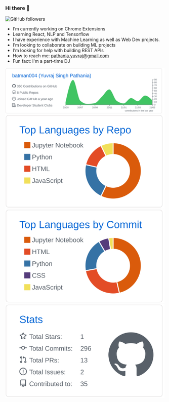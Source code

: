 ### Hi there 👋

![GitHub followers](https://img.shields.io/github/followers/batman004?style=social) 
- I’m currently working on Chrome Extensions 
- Learning React, NLP and Tensorflow
- I have experience with Machine Learning as well as Web Dev projects.
- I’m looking to collaborate on building ML projects
- I’m looking for help with building REST APIs
- How to reach me: pathania.yuvraj@gmail.com 
- Fun fact: I'm a part-time DJ 


[![](./profile-summary-card-output/github/0-profile-details.svg)](https://github.com/batman004/github-profile-summary-cards)
[![](./profile-summary-card-output/github/1-repos-per-language.svg)](https://github.com/batman004/github-profile-summary-cards)
[![](./profile-summary-card-output/github/2-most-commit-language.svg)](https://github.com/batman004/github-profile-summary-cards)
[![](./profile-summary-card-output/github/3-stats.svg)](https://github.com/batman004/github-profile-summary-cards)
